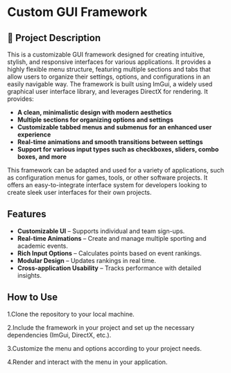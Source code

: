 # Custom GUI Framework

## 📌 Project Description                                                                             
This is a customizable GUI framework designed for creating intuitive, stylish, and responsive interfaces for various applications. It provides a highly flexible menu structure, featuring multiple sections and tabs that allow users to organize their settings, options, and configurations in an easily navigable way.
The framework is built using ImGui, a widely used graphical user interface library, and leverages DirectX for rendering. It provides:
- **A clean, minimalistic design with modern aesthetics**
- **Multiple sections for organizing options and settings**
- **Customizable tabbed menus and submenus for an enhanced user experience**
- **Real-time animations and smooth transitions between settings**
- **Support for various input types such as checkboxes, sliders, combo boxes, and more**

This framework can be adapted and used for a variety of applications, such as configuration menus for games, tools, or other software projects. It offers an easy-to-integrate interface system for developers looking to create sleek user interfaces for their own projects.

## Features  
- **Customizable UI** – Supports individual and team sign-ups.  
- **Real-time Animations** – Create and manage multiple sporting and academic events.  
- **Rich Input Options** – Calculates points based on event rankings.  
- **Modular Design** – Updates rankings in real time.  
- **Cross-application Usability** – Tracks performance with detailed insights.  

## How to Use
1.Clone the repository to your local machine.

2.Include the framework in your project and set up the necessary dependencies (ImGui, DirectX, etc.).

3.Customize the menu and options according to your project needs.

4.Render and interact with the menu in your application.
